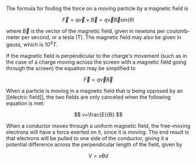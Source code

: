 The formula for finding the force on a moving particle by a magnetic field is 

$$
\vec{F}=q \vec{v} \times \vec{B} = q\vec{v}\vec{B}sin(\theta)
$$

where $\vec{B}$ is the vector of the magnetic field, given in newtons per coulomb-meter per second, or a tesla (T). The magnetic field may also be given in gauss, which is $10^4T$. 


If the magnetic field is perpendicular to the charge's movement (such as in the case of a charge moving across the screen with a magnetic field going through the screen) the equation may be simplified to 

$$
\vec{F}=q\vec{v}\vec{B}
$$


When a particle is moving in a magnetic field that is being opposed by an [[electric field]], the two fields are only canceled when the following equation is met:

$$
v=\frac{E}{B}
$$

When a conductor moves through a uniform magnetic field, the free-moving electrons will have a force exerted on it, since it is moving. The end result is that electrons will be pulled to one side of the conductor, giving it a potential difference across the perpendicular length of the field, given by 

$$
V=vBd
$$

